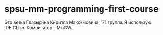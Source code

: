 # spsu-mm-programming-first-course
Это ветка Глазырина Кирилла Максимовича, 171 группа.
Я использую IDE CLion.
Компилятор - MinGW.
